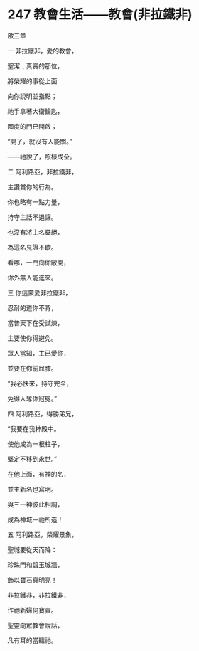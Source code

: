 # 247 教會生活——教會(非拉鐵非)

啟三章

一 非拉鐵非，愛的教會，

聖潔﹑真實的那位，

將榮耀的事從上面

向你說明並指點；

祂手拿著大衛鑰匙，

國度的門已開啟；

“開了，就沒有人能關。”

——祂說了，照樣成全。

二 阿利路亞，非拉鐵非，

主讚賞你的行為。

你也略有一點力量，

持守主話不退讓。

也沒有將主名棄絕，

為這名見證不歇。

看哪，一門向你敞開，

你外無人能進來。

三 你這蒙愛非拉鐵非，

忍耐的道你不背，

當普天下在受試煉，

主要使你得避免。

眾人當知，主已愛你，

並要在你前屈膝。

“我必快來，持守完全，

免得人奪你冠冕。”

四 阿利路亞，得勝弟兄，

“我要在我神殿中。

使他成為一根柱子，

堅定不移到永世。”

在他上面，有神的名，

並主新名也寫明。

與三一神彼此相調，

成為神城－祂所造！

五 阿利路亞，榮耀景象，

聖城要從天而降：

珍珠門和碧玉城牆，

飾以寶石真明亮！

非拉鐵非，非拉鐵非，

作祂新婦何寶貴。

聖靈向眾教會說話，

凡有耳的當聽祂。

